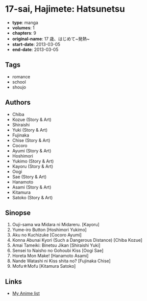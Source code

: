 # 17-sai, Hajimete: Hatsunetsu

-   **type**: manga
-   **volumes**: 1
-   **chapters**: 9
-   **original-name**: 17 歳、はじめて~発熱~
-   **start-date**: 2013-03-05
-   **end-date**: 2013-03-05

## Tags

-   romance
-   school
-   shoujo

## Authors

-   Chiba
-   Kozue (Story & Art)
-   Shiraishi
-   Yuki (Story & Art)
-   Fujinaka
-   Chise (Story & Art)
-   Cocoro
-   Ayumi (Story & Art)
-   Hoshimori
-   Yukimo (Story & Art)
-   Kayoru (Story & Art)
-   Oogi
-   Sae (Story & Art)
-   Hanamoto
-   Asami (Story & Art)
-   Kitamura
-   Satoko (Story & Art)

## Sinopse

1. Ouji-sama wa Midara ni Midareru. [Kayoru]
2. Yume-iro Button [Hoshimori Yukimo]
3. Aku no Kuchizuke [Cocoro Ayumi]
4. Konna Abunai Kyori (Such a Dangerous Distance) [Chiba Kozue]
5. Amai Tameiki: Binetsu Jikan [Shiraishi Yuki]
6. Sensei to Naisho no Gohoubi Kiss [Oogi Sae]
7. Horeta Mon Make! [Hanamoto Asami]
8. Nande Watashi ni Kiss shita no? [Fujinaka Chise]
9. Mofu☆Mofu [Kitamura Satoko]

## Links

-   [My Anime list](https://myanimelist.net/manga/103157/17-sai_Hajimete__Hatsunetsu)
